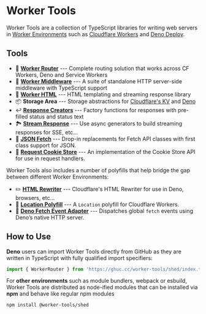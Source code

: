 # Worker Tools

Worker Tools are a collection of TypeScript libraries for writing web servers in [Worker Environments][1] such as [Cloudflare Workers][4] and [Deno Deploy][5]. 

[1]: https://workers.js.org/
[2]: https://www.npmjs.com/org/worker-tools
[3]: https://github.com/worker-tools
[4]: https://workers.cloudflare.com
[5]: https://deno.com


## Tools
- 🧭 [__Worker Router__](https://github.com/worker-tools/router) --- Complete routing solution that works across CF Workers, Deno and Service Workers
- 🔋 [__Worker Middleware__](https://github.com/worker-tools/middleware) --- A suite of standalone HTTP server-side middleware with TypeScript support
- 📄 [__Worker HTML__](https://github.com/worker-tools/html) --- HTML templating and streaming response library
- 📦 __Storage Area__ --- Storage abstractions for [Cloudflare's KV](https://github.com/worker-tools/cloudflare-kv-storage) and [Deno](https://github.com/worker-tools/deno-kv-storage)
- ↩️ [__Response Creators__](https://github.com/worker-tools/response-creators) --- Factory functions for responses with pre-filled status and status text
- 🏞 [__Stream Response__](https://github.com/worker-tools/stream-response) --- Use async generators to build streaming responses for SSE, etc...
- 🥏 [__JSON Fetch__](https://github.com/worker-tools/json-fetch) --- Drop-in replacements for Fetch API classes with first class support for JSON.
- 🍪 [__Request Cookie Store__](https://github.com/worker-tools/request-cookie-store) --- An implementation of the Cookie Store API for use in request handlers.
<!-- - 🍪 [__Signed Cookie Store__](https://github.com/worker-tools/signed-cookie-store) --- An implementation of the Cookie Store API for use in request handlers. -->
<!-- - 🍪 [__Encrypted Cookie Store__](https://github.com/worker-tools/encrypted-cookie-store) --- An implementation of the Cookie Store API for use in request handlers. -->
<!-- - ⏱ [__Resolvable Promise__](https://github.com/worker-tools/resolvable-promise) --- A promise that is resolvable or rejectable after it was created. -->
<!-- - ⏱ [__Extendable Promise__](https://github.com/worker-tools/extendable-promise) --- A promise that can be delayed/extended via repeated calls to `waitUntil`. -->
<!-- - ❓ __JSON Parse Stream__ --- TODO -->
<!-- - ❓ __JSON Stringify Stream__ --- TODO -->

Worker Tools also includes a number of polyfills that help bridge the gap between different Worker Environments:
- ✏️ [__HTML Rewriter__](https://github.com/worker-tools/html-rewriter) --- Cloudflare's HTML Rewriter for use in Deno, browsers, etc...
- 📍 [__Location Polyfill__](https://github.com/worker-tools/location-polyfill) --- A `Location` polyfill for Cloudflare Workers.
- 🦕 [__Deno Fetch Event Adapter__](https://github.com/worker-tools/deno-fetch-event-adapter) --- Dispatches global `fetch` events using Deno’s native HTTP server.


## How to Use
__Deno__ users can import Worker Tools directly from GitHub as they are written in TypeScript with fully qualified import specifiers:

```js
import { WorkerRouter } from 'https://ghuc.cc/worker-tools/shed/index.ts'
```

For __other environments__ such as module bundlers, webpack or esbuild, Worker Tools are distributed as node-ified modules that can be installed via __npm__ and behave like regular npm modules

```sh
npm install @worker-tools/shed
```
